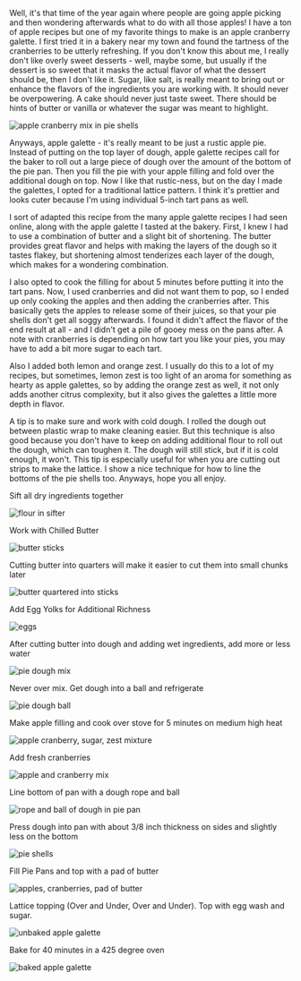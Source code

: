 Well, it's that time of the year again where people are going apple picking and then wondering afterwards what to do with all those apples!  I have a ton of apple recipes but one of my favorite things to make is an apple cranberry galette.  I first tried it in a bakery near my town and found the tartness of the cranberries to be utterly refreshing.  If you don't know this about me, I really don't like overly sweet desserts - well, maybe some, but usually if the dessert is so sweet that it masks the actual flavor of what the dessert should be, then I don't like it.  Sugar, like salt, is really meant to bring out or enhance the flavors of the ingredients you are working with.  It should never be overpowering.  A cake should never just taste sweet.  There should be hints of butter or vanilla or whatever the sugar was meant to highlight.

![apple cranberry mix in pie shells](../img/29-2.jpg "")

Anyways, apple galette - it's really meant to be just a rustic apple pie.  Instead of putting on the top layer of dough, apple galette recipes call for the baker to roll out a large piece of dough over the amount of the bottom of the pie pan.  Then you fill the pie with your apple filling and fold over the additional dough on top.  Now I like that rustic-ness, but on the day I made the galettes, I opted for a traditional lattice pattern.  I think it's prettier and looks cuter because I'm using individual 5-inch tart pans as well.

I sort of adapted this recipe from the many apple galette recipes I had seen online, along with the apple galette I tasted at the bakery.  First, I knew I had to use a combination of butter and a slight bit of shortening.  The butter provides great flavor and helps with making the layers of the dough so it tastes flakey, but shortening almost tenderizes each layer of the dough, which makes for a wondering combination.

I also opted to cook the filling for about 5 minutes before putting it into the tart pans.  Now, I used cranberries and did not want them to pop, so I ended up only cooking the apples and then adding the cranberries after.  This basically gets the apples to release some of their juices, so that your pie shells don't get all soggy afterwards.  I found it didn't affect the flavor of the end result at all - and I didn't get a pile of gooey mess on the pans after.  A note with cranberries is depending on how tart you like your pies, you may have to add a bit more sugar to each tart.

Also I added both lemon and orange zest.  I usually do this to a lot of my recipes, but sometimes, lemon zest is too light of an aroma for something as hearty as apple galettes, so by adding the orange zest as well, it not only adds another citrus complexity, but it also gives the galettes a little more depth in flavor.

A tip is to make sure and work with cold dough.  I rolled the dough out between plastic wrap to make cleaning easier.  But this  technique is also good because you don't have to keep on adding additional flour to roll out the dough, which can toughen it.  The dough will still stick, but if it is cold enough, it won't.  This tip is especially useful for when you are cutting out strips to make the lattice.  I show a nice technique for how to line the bottoms of the pie shells too.  Anyways, hope you all enjoy.

Sift all dry ingredients together

![flour in sifter](../img/29-3.jpg "")

Work with Chilled Butter

![butter sticks](../img/29-4.jpg "")

Cutting butter into quarters will make it easier to cut them into small chunks later

![butter quartered into sticks](../img/29-5.jpg "")

Add Egg Yolks for Additional Richness

![eggs](../img/29-6.jpg "")

After cutting butter into dough and adding wet ingredients, add more or less water

![pie dough mix](../img/29-7.jpg "")

Never over mix.  Get dough into a ball and refrigerate

![pie dough ball](../img/29-8.jpg "")

Make apple filling and cook over stove for 5 minutes on medium high heat

![apple cranberry, sugar, zest mixture](../img/29-9.jpg "")

Add fresh cranberries

![apple and cranberry mix](../img/29-10.jpg "")

Line bottom of pan with a dough rope and ball

![rope and ball of dough in pie pan](../img/29-11.jpg "")

Press dough into pan with about 3/8 inch thickness on sides and slightly less on the bottom

![pie shells](../img/29-12.jpg "")

Fill Pie Pans and top with a pad of butter

![apples, cranberries, pad of butter](../img/29-13.jpg "")

Lattice topping (Over and Under, Over and Under). Top with egg wash and sugar.

![unbaked apple galette](../img/29-14.jpg "")

Bake for 40 minutes in a 425 degree oven

![baked apple galette](../img/29-15.jpg "")